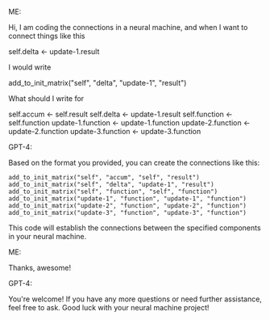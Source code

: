 ME:

Hi, I am coding the connections in a neural machine, and when I want to connect things like this

self.delta <- update-1.result

I would write

add_to_init_matrix("self", "delta", "update-1", "result")

What should I write for

self.accum <- self.result
self.delta <- update-1.result
self.function <- self.function
update-1.function <- update-1.function
update-2.function <- update-2.function
update-3.function <- update-3.function

GPT-4:

Based on the format you provided, you can create the connections like this:

```
add_to_init_matrix("self", "accum", "self", "result")
add_to_init_matrix("self", "delta", "update-1", "result")
add_to_init_matrix("self", "function", "self", "function")
add_to_init_matrix("update-1", "function", "update-1", "function")
add_to_init_matrix("update-2", "function", "update-2", "function")
add_to_init_matrix("update-3", "function", "update-3", "function")
```

This code will establish the connections between the specified components in your neural machine.

ME:

Thanks, awesome!

GPT-4:

You're welcome! If you have any more questions or need further assistance, feel free to ask. Good luck with your neural machine project!

